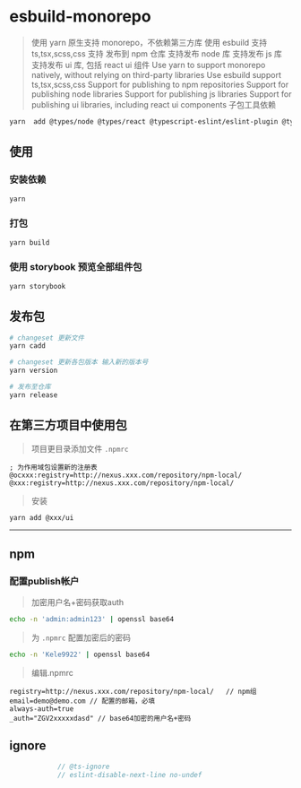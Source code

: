 # esbuild-monorepo

> 使用 yarn 原生支持 monorepo，不依赖第三方库
> 使用 esbuild
>支持 ts,tsx,scss,css
>支持 发布到 npm 仓库
>支持发布 node 库
>支持发布 js 库
>支持发布 ui 库, 包括 react ui 组件
>Use yarn to support monorepo natively, without relying on third-party libraries
>Use esbuild
>support ts,tsx,scss,css
>Support for publishing to npm repositories
>Support for publishing node libraries
>Support for publishing js libraries
>Support for publishing ui libraries, including react ui components
>子包工具依赖

```bash
yarn  add @types/node @types/react @typescript-eslint/eslint-plugin @typescript-eslint/parser eslint eslint-config-airbnb eslint-config-prettier eslint-plugin-import eslint-plugin-jsx-a11y eslint-plugin-prettier eslint-plugin-react eslint-plugin-react-hooks husky lint-staged postcss-scss prettier stylelint stylelint-config-prettier stylelint-config-rational-order stylelint-config-standard stylelint-prettier -D
```

## 使用

### 安装依赖

```bash
yarn
```

### 打包

```bash
yarn build
```

### 使用 storybook 预览全部组件包

```bash
yarn storybook
```

## 发布包

```bash
# changeset 更新文件
yarn cadd

# changeset 更新各包版本 输入新的版本号
yarn version

# 发布至仓库
yarn release
```

## 在第三方项目中使用包

>项目更目录添加文件 `.npmrc`

```npmrc
; 为作用域包设置新的注册表
@ocxxx:registry=http://nexus.xxx.com/repository/npm-local/
@xxx:registry=http://nexus.xxx.com/repository/npm-local/
```

>安装

```bash
yarn add @xxx/ui
```

***

## npm

### 配置publish帐户

>加密用户名+密码获取auth

```bash
echo -n 'admin:admin123' | openssl base64
```

>为 `.npmrc` 配置加密后的密码

```bash
echo -n 'Kele9922' | openssl base64
```

>编辑.npmrc

```npmrc
registry=http://nexus.xxx.com/repository/npm-local/   // npm组
email=demo@demo.com // 配置的邮箱，必填
always-auth=true
_auth="ZGV2xxxxxdasd" // base64加密的用户名+密码
```

## ignore

```ts
            // @ts-ignore
            // eslint-disable-next-line no-undef
```
